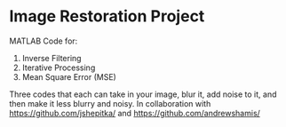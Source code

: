 # Image Restoration Project

MATLAB Code for:
1. Inverse Filtering
2. Iterative Processing
3. Mean Square Error (MSE)

Three codes that each can take in your image, blur it, add noise to it, and then make it less blurry and noisy.
In collaboration with https://github.com/jshepitka/ and https://github.com/andrewshamis/
